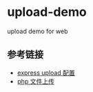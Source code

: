 # upload-demo
upload demo for web

## 参考链接
- [express upload 配置](http://expressjs.com/en/4x/api.html#req.body)
- [php 文件上传](https://github.com/footya/upload-demo.git)
